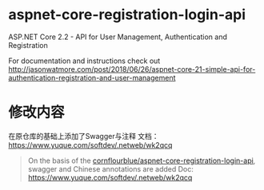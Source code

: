 # aspnet-core-registration-login-api

ASP.NET Core 2.2 - API for User Management, Authentication and Registration

For documentation and instructions check out http://jasonwatmore.com/post/2018/06/26/aspnet-core-21-simple-api-for-authentication-registration-and-user-management

# 修改内容
在原仓库的基础上添加了Swagger与注释
文档：https://www.yuque.com/softdev/.netweb/wk2qcq

> On the basis of the [cornflourblue/aspnet-core-registration-login-api](https://github.com/cornflourblue/aspnet-core-registration-login-api), swagger and Chinese annotations are added
> Doc: https://www.yuque.com/softdev/.netweb/wk2qcq
